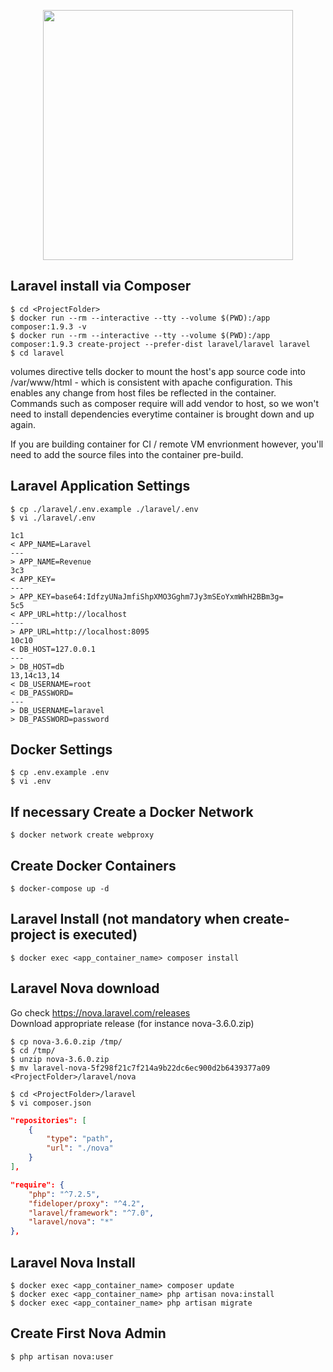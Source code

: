 <p align="center"><img src="https://res.cloudinary.com/dtfbvvkyp/image/upload/v1566331377/laravel-logolockup-cmyk-red.svg" width="400"></p>

## Laravel install via Composer
```shell
$ cd <ProjectFolder>
$ docker run --rm --interactive --tty --volume $(PWD):/app composer:1.9.3 -v
$ docker run --rm --interactive --tty --volume $(PWD):/app composer:1.9.3 create-project --prefer-dist laravel/laravel laravel
$ cd laravel
```

volumes directive tells docker to mount the host's app source code into /var/www/html - which is consistent with apache configuration. This enables any change from host files be reflected in the container. Commands such as composer require will add vendor to host, so we won't need to install dependencies everytime container is brought down and up again.

If you are building container for CI / remote VM envrionment however, you'll need to add the source files into the container pre-build.

## Laravel Application Settings
```shell
$ cp ./laravel/.env.example ./laravel/.env
$ vi ./laravel/.env
```

```shell
1c1
< APP_NAME=Laravel
---
> APP_NAME=Revenue
3c3
< APP_KEY=
---
> APP_KEY=base64:IdfzyUNaJmfiShpXMO3Gghm7Jy3mSEoYxmWhH2BBm3g=
5c5
< APP_URL=http://localhost
---
> APP_URL=http://localhost:8095
10c10
< DB_HOST=127.0.0.1
---
> DB_HOST=db
13,14c13,14
< DB_USERNAME=root
< DB_PASSWORD=
---
> DB_USERNAME=laravel
> DB_PASSWORD=password
```

## Docker Settings
```shell
$ cp .env.example .env
$ vi .env
```

## If necessary Create a Docker Network
```shell
$ docker network create webproxy
```

## Create Docker Containers
```shell
$ docker-compose up -d
```

## Laravel Install (not mandatory when create-project is executed)
```shell
$ docker exec <app_container_name> composer install
```

## Laravel Nova download
Go check https://nova.laravel.com/releases  
Download appropriate release (for instance nova-3.6.0.zip)

```shell
$ cp nova-3.6.0.zip /tmp/
$ cd /tmp/
$ unzip nova-3.6.0.zip
$ mv laravel-nova-5f298f21c7f214a9b22dc6ec900d2b6439377a09 <ProjectFolder>/laravel/nova

$ cd <ProjectFolder>/laravel
$ vi composer.json
```

```json
"repositories": [
    {
        "type": "path",
        "url": "./nova"
    }
],
```

```json
"require": {
    "php": "^7.2.5",
    "fideloper/proxy": "^4.2",
    "laravel/framework": "^7.0",
    "laravel/nova": "*"
},
```

## Laravel Nova Install
```shell
$ docker exec <app_container_name> composer update
$ docker exec <app_container_name> php artisan nova:install
$ docker exec <app_container_name> php artisan migrate
```

## Create First Nova Admin
```shell
$ php artisan nova:user
```
